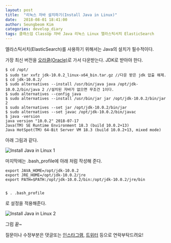 ```yaml
---
layout: post
title:  "리눅스 자바 설치하기(Install Java in Linux)"
date:   2018-08-01 18:41:00
author: Seungbeom Kim
categories: develop_diary
tags: 클래스업 ClassUp 자바 Java 리눅스 Linux 엘라스틱서치 ElasticSearch
---
```


엘라스틱서치(ElasticSearch)를 사용하기 위해서는 Java의 설치가 필수적이다.

가장 최신 버전을 [오라클(Oracle)](http://www.oracle.com/technetwork/java/javase/downloads)로 가서 다운받는다. JDK로 받아야 한다.

    $ cd /opt/
    $ sudo tar xvfz jdk-10.0.2_linux-x64_bin.tar.gz //다운 받은 jdk 압출 해제.
    $ cd jdk-10.0.2/
    $ sudo alternatives --install /usr/bin/java java /opt/jdk-10.0.2/bin/java 2 //설치된 자바가 없으면 무조건 1이다.
    $ sudo alternatives --config java
    $ sudo alternatives --install /usr/bin/jar jar /opt/jdk-10.0.2/bin/jar 2
    $ sudo alternatives --set jar /opt/jdk-10.0.2/bin/jar
    $ sudo alternatives --set javac /opt/jdk-10.0.2/bin/javac
    $ java -version
    java version "10.0.2" 2018-07-17
    Java(TM) SE Runtime Environment 18.3 (build 10.0.2+13)
    Java HotSpot(TM) 64-Bit Server VM 18.3 (build 10.0.2+13, mixed mode)

아래 그림과 같다.

<img src="{{ site.baseurl }}/assets/develop_diary/install_java_in_linux_1.png" title="Install Java in Linux 1" class="post-image">

마지막에는 .bash_profile에 아래 처럼 작성해 준다.

    export JAVA_HOME=/opt/jdk-10.0.2
    export JRE_HOME=/opt/jdk-10.0.2/jre
    export PATH=$PATH:/opt/jdk-10.0.2/bin:/opt/jdk-10.0.2/jre/bin


    $ . .bash_profile

로 설정을 적용해준다.

<img src="{{ site.baseurl }}/assets/develop_diary/install_java_in_linux_2.png" title="Install Java in Linux 2" class="post-image">

그럼 끝~

질문이나 수정부분은 댓글또는 [인스타그램](https://www.instagram.com/monseungmon/), [트위터](https://twitter.com/kim_seungbeom) 등으로 연락부탁드려요!
